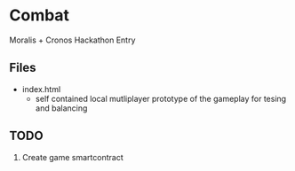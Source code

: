 # Combat

Moralis + Cronos Hackathon Entry

## Files

* index.html
  * self contained local mutliplayer prototype of the gameplay for tesing and balancing
  
## TODO

1. Create game smartcontract
